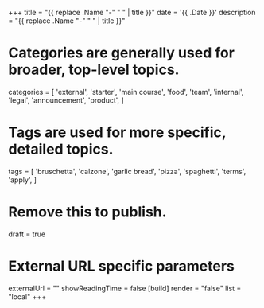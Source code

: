 +++
title = "{{ replace .Name "-" " " | title }}"
date = '{{ .Date }}'
description = "{{ replace .Name "-" " " | title }}"
# Categories are generally used for broader, top-level topics.
categories = [
 'external',
 'starter',
 'main course',
 'food',
 'team',
 'internal',
 'legal',
 'announcement',
 'product',
]
# Tags are used for more specific, detailed topics.
tags = [
 'bruschetta',
 'calzone',
 'garlic bread',
 'pizza',
 'spaghetti',
 'terms',
 'apply',
]
# Remove this to publish.
draft = true
# External URL specific parameters
externalUrl = ""
showReadingTime = false
[build]
render = "false"
list = "local"
+++
